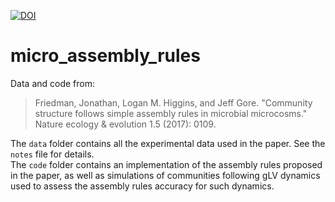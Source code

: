 [![DOI](https://zenodo.org/badge/669874016.svg)](https://zenodo.org/badge/latestdoi/669874016)

# micro_assembly_rules
Data and code from:
> Friedman, Jonathan, Logan M. Higgins, and Jeff Gore. "Community structure follows simple assembly rules in microbial microcosms." Nature ecology & evolution 1.5 (2017): 0109.

 The `data` folder contains all the experimental data used in the paper. See the `notes` file for details.  
 The `code` folder contains an implementation of the assembly rules proposed in the paper, as well as simulations of communities following gLV dynamics used to assess the assembly rules accuracy for such dynamics.
